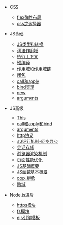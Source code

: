 - CSS

  - [flex弹性布局](Css/flex弹性布局.md)
  - [css之选择器](Css/css之选择器.md)

- JS基础

  - [JS类型和转换](JsBase/1-JS类型和转换.md)
  - [词法作用域](JsBase/3-词法作用域.md)
  - [执行上下文](JsBase/4-执行上下文.md)
  - [预编译](JsBase/5-预编译.md)
  - [作用域和作用域链](JsBase/6-作用域和作用域链.md)
  - [闭包](JsBase/7-闭包.md)
  - [call和apply](JsBase/8-call和apply.md)
  - [bind实现](JsBase/9-bind的实现.md)
  - [new](JsBase/10-new.md)
  - [arguments](JsBase/11-arguments.md)


- JS高级

  - [This](JsCode/this.md)
  - [call和apply和bind](JsCode/call和apply和bind.md)
  - [arguments](JsCode/arguments.md)
  - [http协议](JsCode/http协议.md)
  - [JS运行机制-同步异步](JsCode/js运行机制-同步异步.md)
  - [会话存储](JsCode/会话存储.md)
  - [浏览器渲染机制](JsCode/浏览器渲染机制.md)
  - [页面性能优化](JsCode/页面性能优化.md)
  - [JS基础概要](JsCode/JS基础概要.md)
  - [JS函数基本概要](JsCode/JS函数基本概要.md)
  - [oop_继承](JsCode/oop_继承.md)
  - [跨域](JsCode/跨域.md)
 
- Node.js进阶

  - [https模块](NodeJS/https模块.md)
  - [fs模块](NodeJS/fs模块.md)
  - [ejs引擎模板](NodeJS/ejs引擎模板.md)





